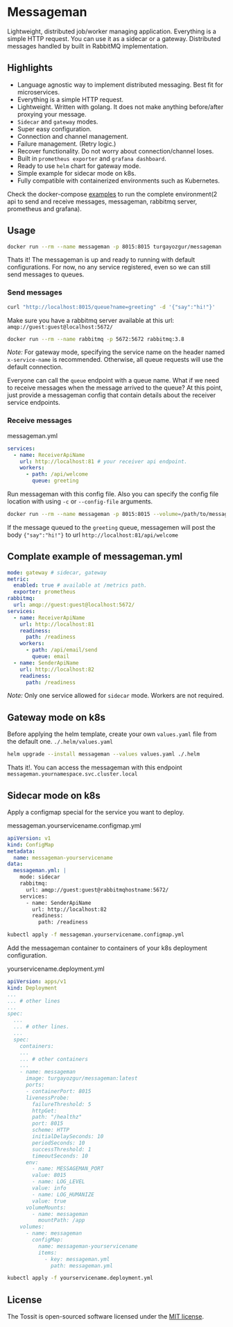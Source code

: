 # Messageman

Lightweight, distributed job/worker managing application. Everything is a simple HTTP request. You can use it as a sidecar or a gateway. Distributed messages handled by built in RabbitMQ implementation.

## Highlights

* Language agnostic way to implement distributed messaging. Best fit for microservices.
* Everything is a simple HTTP request.
* Lightweight. Written with golang. It does not make anything before/after proxying your message.
* `Sidecar` and `gateway` modes.
* Super easy configuration.
* Connection and channel management.
* Failure management. (Retry logic.)
* Recover functionality. Do not worry about connection/channel loses.
* Built in `prometheus exporter` and `grafana dashboard`.
* Ready to use `helm` chart for gateway mode.
* Simple example for sidecar mode on k8s.
* Fully compatible with containerized environments such as Kubernetes.

Check the docker-compose [examples](examples/README.md) to run the complete environment(2 api to send and receive messages, messageman, rabbitmq server, prometheus and grafana).

## Usage

```bash
docker run --rm --name messageman -p 8015:8015 turgayozgur/messageman
```

Thats it! The messageman is up and ready to running with default configurations. For now, no any service registered, even so we can still send messages to queues.

### Send messages

```bash
curl "http://localhost:8015/queue?name=greeting" -d '{"say":"hi!"}'
```

Make sure you have a rabbitmq server available at this url: `amqp://guest:guest@localhost:5672/`
```bash
docker run --rm --name rabbitmq -p 5672:5672 rabbitmq:3.8
```

*Note:* For gateway mode, specifying the service name on the header named `x-service-name` is recommended. Otherwise, all queue requests will use the default connection.

Everyone can call the `queue` endpoint with a queue name. What if we need to receive messages when the message arrived to the queue? At this point, just provide a messageman config that contain details about the receiver service endpoints.

### Receive messages

messageman.yml
```yaml
services:
  - name: ReceiverApiName
    url: http://localhost:81 # your receiver api endpoint.
    workers:
      - path: /api/welcome
        queue: greeting
```

Run messageman with this config file. Also you can specify the config file location with using `-c` or `--config-file` arguments.

```bash
docker run --rm --name messageman -p 8015:8015 --volume=/path/to/messageman.yml:/app/messageman.yml turgayozgur/messageman
```

If the message queued to the `greeting` queue, messagemen will post the body `{"say":"hi!"}` to url `http://localhost:81/api/welcome`

## Complate example of messageman.yml

```yaml
mode: gateway # sidecar, gateway
metric: 
  enabled: true # available at /metrics path.
  exporter: prometheus
rabbitmq:
  url: amqp://guest:guest@localhost:5672/
services:
  - name: ReceiverApiName
    url: http://localhost:81
    readiness:
      path: /readiness
    workers:
      - path: /api/email/send
        queue: email
  - name: SenderApiName
    url: http://localhost:82
    readiness:
      path: /readiness
```

*Note:* Only one service allowed for `sidecar` mode. Workers are not required.

## Gateway mode on k8s

Before applying the helm template, create your own `values.yaml` file from the default one. `./.helm/values.yaml`

```bash
helm upgrade --install messageman --values values.yaml ./.helm
```

Thats it!. You can access the messageman with this endpoint `messageman.yournamespace.svc.cluster.local`

## Sidecar mode on k8s

Apply a configmap special for the service you want to deploy.

messageman.yourservicename.configmap.yml
```yaml
apiVersion: v1
kind: ConfigMap
metadata:
  name: messageman-yourservicename
data:
  messageman.yml: |
    mode: sidecar
    rabbitmq:
      url: amqp://guest:guest@rabbitmqhostname:5672/
    services:
      - name: SenderApiName
        url: http://localhost:82
        readiness:
          path: /readiness
```

```bash
kubectl apply -f messageman.yourservicename.configmap.yml
```

Add the messageman container to containers of your k8s deployment configuration.

yourservicename.deployment.yml
```yaml
apiVersion: apps/v1
kind: Deployment
...
... # other lines
...
spec:
  ...
  ... # other lines.
  ...
  spec:
    containers:
    ...
    ... # other containers
    ...
    - name: messageman
      image: turgayozgur/messageman:latest
      ports:
      - containerPort: 8015
      livenessProbe:
        failureThreshold: 5
        httpGet:
        path: "/healthz"
        port: 8015
        scheme: HTTP
        initialDelaySeconds: 10
        periodSeconds: 10
        successThreshold: 1
        timeoutSeconds: 10
      env:
        - name: MESSAGEMAN_PORT
        value: 8015
        - name: LOG_LEVEL
        value: info
        - name: LOG_HUMANIZE
        value: true
      volumeMounts:
        - name: messageman
          mountPath: /app
    volumes:
      - name: messageman
        configMap:
          name: messageman-yourservicename
          items:
            - key: messageman.yml
              path: messageman.yml
```

```bash
kubectl apply -f yourservicename.deployment.yml
```

## License ##
The Tossit is open-sourced software licensed under the [MIT license](https://opensource.org/licenses/MIT).